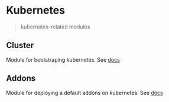 # Kubernetes

> kubernetes-related modules

## Cluster

Module for bootstraping kubernetes. See [docs](./cluster/README.md)

## Addons

Module for deploying a default addons on kubernetes. See [docs](./addons/README.md)

